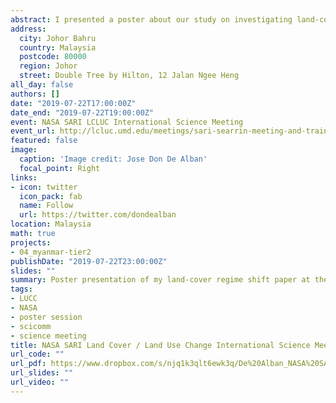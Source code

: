 ```yaml
---
abstract: I presented a poster about our study on investigating land-cover regime shifts by integrating complementary analytical frameworks in the Tanintharyi Region, southern Myanmar, which was based on our [paper](https://www.mdpi.com/2071-1050/11/4/1139/htm) published earlier this year in a special issue of Sustainability journal.
address:
  city: Johor Bahru
  country: Malaysia
  postcode: 80000
  region: Johor
  street: Double Tree by Hilton, 12 Jalan Ngee Heng
all_day: false
authors: []
date: "2019-07-22T17:00:00Z"
date_end: "2019-07-22T19:00:00Z"
event: NASA SARI LCLUC International Science Meeting 
event_url: http://lcluc.umd.edu/meetings/sari-searrin-meeting-and-training-malaysia-2019
featured: false
image:
  caption: 'Image credit: Jose Don De Alban'
  focal_point: Right
links:
- icon: twitter
  icon_pack: fab
  name: Follow
  url: https://twitter.com/dondealban
location: Malaysia
math: true
projects:
- 04_myanmar-tier2
publishDate: "2019-07-22T23:00:00Z"
slides: ""
summary: Poster presentation of my land-cover regime shift paper at the NASA SARI LCLUC international science meeting.
tags:
- LUCC
- NASA
- poster session
- scicomm
- science meeting
title: NASA SARI Land Cover / Land Use Change International Science Meeting 
url_code: ""
url_pdf: https://www.dropbox.com/s/njq1k3qlt6ewk3q/De%20Alban_NASA%20SARI%20LCLUC%20Meeting_Poster.pdf?dl=0
url_slides: ""
url_video: ""
---
```

